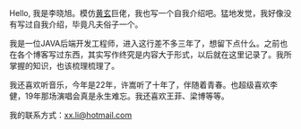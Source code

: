 Hello, 我是李晓旭。模仿[黄玄](https://huangxuan.me/)巨佬，我也写一个自我介绍吧。猛地发觉，我好像没有写过自我介绍，毕竟凡夫俗子一个。

我是一位JAVA后端开发工程师，进入这行差不多三年了，想留下点什么。之前也在各个博客写过东西，其实写作终究是内容大于形式，以后就在这里记录了。我所掌握的知识，也该梳理梳理了。

我还喜欢听音乐，今年是22年，许嵩听了十年了，伴随着青春。也超级喜欢李健，19年那场演唱会真是永生难忘。我还喜欢王菲、梁博等等。


我的联系方式：xx.li@hotmail.com
